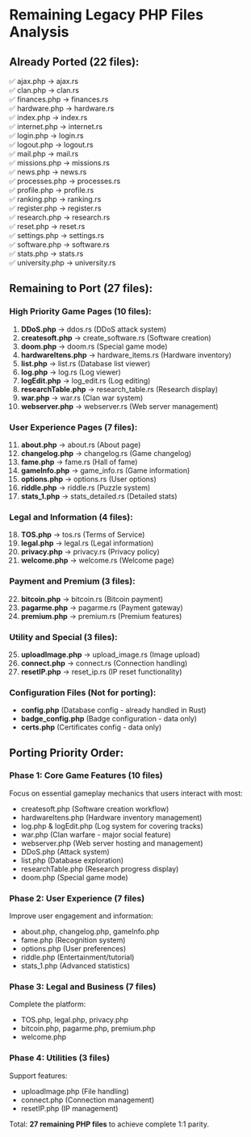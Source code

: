 # Remaining Legacy PHP Files Analysis

## Already Ported (22 files):
✅ ajax.php → ajax.rs  
✅ clan.php → clan.rs  
✅ finances.php → finances.rs  
✅ hardware.php → hardware.rs  
✅ index.php → index.rs  
✅ internet.php → internet.rs  
✅ login.php → login.rs  
✅ logout.php → logout.rs  
✅ mail.php → mail.rs  
✅ missions.php → missions.rs  
✅ news.php → news.rs  
✅ processes.php → processes.rs  
✅ profile.php → profile.rs  
✅ ranking.php → ranking.rs  
✅ register.php → register.rs  
✅ research.php → research.rs  
✅ reset.php → reset.rs  
✅ settings.php → settings.rs  
✅ software.php → software.rs  
✅ stats.php → stats.rs  
✅ university.php → university.rs  

## Remaining to Port (27 files):

### High Priority Game Pages (10 files):
1. **DDoS.php** → ddos.rs (DDoS attack system)
2. **createsoft.php** → create_software.rs (Software creation)
3. **doom.php** → doom.rs (Special game mode)
4. **hardwareItens.php** → hardware_items.rs (Hardware inventory)
5. **list.php** → list.rs (Database list viewer) 
6. **log.php** → log.rs (Log viewer)
7. **logEdit.php** → log_edit.rs (Log editing)
8. **researchTable.php** → research_table.rs (Research display)
9. **war.php** → war.rs (Clan war system)
10. **webserver.php** → webserver.rs (Web server management)

### User Experience Pages (7 files):
11. **about.php** → about.rs (About page)
12. **changelog.php** → changelog.rs (Game changelog)
13. **fame.php** → fame.rs (Hall of fame)
14. **gameInfo.php** → game_info.rs (Game information)
15. **options.php** → options.rs (User options)
16. **riddle.php** → riddle.rs (Puzzle system)
17. **stats_1.php** → stats_detailed.rs (Detailed stats)

### Legal and Information (4 files):
18. **TOS.php** → tos.rs (Terms of Service)
19. **legal.php** → legal.rs (Legal information)
20. **privacy.php** → privacy.rs (Privacy policy)
21. **welcome.php** → welcome.rs (Welcome page)

### Payment and Premium (3 files):
22. **bitcoin.php** → bitcoin.rs (Bitcoin payment)
23. **pagarme.php** → pagarme.rs (Payment gateway)
24. **premium.php** → premium.rs (Premium features)

### Utility and Special (3 files):
25. **uploadImage.php** → upload_image.rs (Image upload)
26. **connect.php** → connect.rs (Connection handling)
27. **resetIP.php** → reset_ip.rs (IP reset functionality)

### Configuration Files (Not for porting):
- **config.php** (Database config - already handled in Rust)
- **badge_config.php** (Badge configuration - data only)
- **certs.php** (Certificates config - data only)

## Porting Priority Order:

### Phase 1: Core Game Features (10 files)
Focus on essential gameplay mechanics that users interact with most:
- createsoft.php (Software creation workflow)
- hardwareItens.php (Hardware inventory management) 
- log.php & logEdit.php (Log system for covering tracks)
- war.php (Clan warfare - major social feature)
- webserver.php (Web server hosting and management)
- DDoS.php (Attack system)
- list.php (Database exploration)
- researchTable.php (Research progress display)
- doom.php (Special game mode)

### Phase 2: User Experience (7 files)
Improve user engagement and information:
- about.php, changelog.php, gameInfo.php
- fame.php (Recognition system)
- options.php (User preferences)
- riddle.php (Entertainment/tutorial)
- stats_1.php (Advanced statistics)

### Phase 3: Legal and Business (7 files)
Complete the platform:
- TOS.php, legal.php, privacy.php
- bitcoin.php, pagarme.php, premium.php
- welcome.php

### Phase 4: Utilities (3 files)
Support features:
- uploadImage.php (File handling)
- connect.php (Connection management)
- resetIP.php (IP management)

Total: **27 remaining PHP files** to achieve complete 1:1 parity.